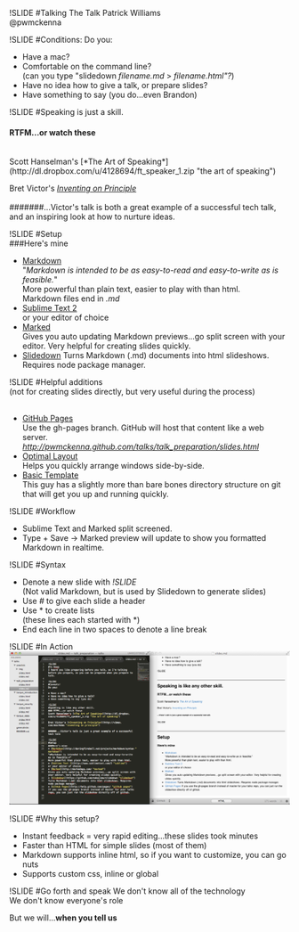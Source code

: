 !SLIDE
#Talking The Talk
Patrick Williams  
@pwmckenna  

!SLIDE
#Conditions:
Do you:  

* Have a mac?  
* Comfortable on the command line?  
(can you type "slidedown *filename.md* > *filename.html"?*)
* Have no idea how to give a talk, or prepare slides?  
* Have something to say (you do...even Brandon)  

!SLIDE
#Speaking is just a skill.
#### RTFM...or watch these
<br>  
Scott Hanselman's [*The Art of Speaking*](http://dl.dropbox.com/u/4128694/ft_speaker_1.zip "the art of speaking")

Bret Victor's [*Inventing on Principle*](http://vimeo.com/36579366 "inventing on principle")
<br>  
#######...Victor's talk is both a great example of a successful tech talk, and an inspiring look at how to nurture ideas.  

!SLIDE
#Setup  
###Here's mine
* [Markdown](http://daringfireball.net/projects/markdown/syntax "markdown")  
"*Markdown is intended to be as easy-to-read and easy-to-write as is feasible.*"  
More powerful than plain text, easier to play with than html.  
Markdown files end in *.md*
* [Sublime Text 2](http://www.sublimetext.com/2 "sublime")  
or your editor of choice
* [Marked](http://markedapp.com/ "marked")  
Gives you auto updating Markdown previews...go split screen with your editor. Very helpful for creating slides quickly.
* [Slidedown](https://github.com/nakajima/slidedown "slidedown")
Turns Markdown (.md) documents into html slideshows. Requires node package manager.

!SLIDE
#Helpful additions  
(not for creating slides directly, but very useful during the process)  
<br>
* [GitHub Pages](http://help.github.com/pages/ "github pages")  
Use the gh-pages branch. GitHub will host that content like a web server.  
*http://pwmckenna.github.com/talks/talk_preparation/slides.html*  
* [Optimal Layout](http://most-advantageous.com/optimal-layout/)  
Helps you quickly arrange windows side-by-side.  
* [Basic Template](https://github.com/soveran/slidedown-skeleton])  
This guy has a slightly more than bare bones directory structure on git that will get you up and running quickly.  

!SLIDE
#Workflow
* Sublime Text and Marked split screened.
* Type + Save -> Marked preview will update to show you formatted Markdown in realtime.

!SLIDE
#Syntax
* Denote a new slide with *!SLIDE*  
(Not valid Markdown, but is used by Slidedown to generate slides)
* Use *#* to give each slide a header
* Use * to create lists  
(these lines each started with *)
* End each line in two spaces to denote a line break

!SLIDE
#In Action
<img height="80%" src="workflow.png" />

!SLIDE
#Why this setup?
* Instant feedback = very rapid editing...these slides took minutes
* Faster than HTML for simple slides (most of them)
* Markdown supports inline html, so if you want to customize, you can go nuts
* Supports custom css, inline or global

!SLIDE
#Go forth and speak
We don't know all of the technology  
We don't know everyone's role  
   
But we will...__when you tell us__